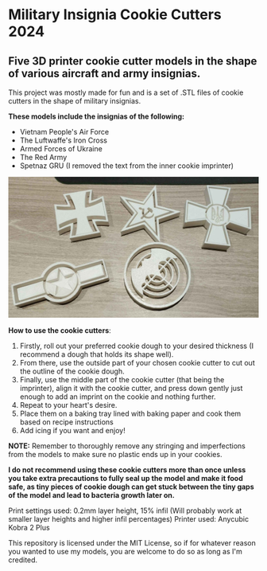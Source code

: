 # Military Insignia Cookie Cutters 2024

## Five 3D printer cookie cutter models in the shape of various aircraft and army insignias.

This project was mostly made for fun and is a set of .STL files of cookie cutters in the shape of military insignias.

**These models include the insignias of the following:**
- Vietnam People's Air Force
- The Luftwaffe's Iron Cross
- Armed Forces of Ukraine
- The Red Army
- Spetnaz GRU (I removed the text from the inner cookie imprinter)

![alt text](image.png)

**How to use the cookie cutters**:
1. Firstly, roll out your preferred cookie dough to your desired thickness (I recommend a dough that holds its shape well).
2. From there, use the outside part of your chosen cookie cutter to cut out the outline of the cookie dough.
3. Finally, use the middle part of the cookie cutter (that being the imprinter), align it with the cookie cutter, and press down gently just enough to add an imprint on the cookie and nothing further.
4. Repeat to your heart's desire.
5. Place them on a baking tray lined with baking paper and cook them based on recipe instructions
6. Add icing if you want and enjoy!

**NOTE:** Remember to thoroughly remove any stringing and imperfections from the models to make sure no plastic ends up in your cookies.

**I do not recommend using these cookie cutters more than once unless you take extra precautions to fully seal up the model and make it food safe, as tiny pieces of cookie dough can get stuck between the tiny gaps of the model and lead to bacteria growth later on.**

Print settings used: 0.2mm layer height, 15% infil (Will probably work at smaller layer heights and higher infil percentages)
Printer used: Anycubic Kobra 2 Plus

This repository is licensed under the MIT License, so if for whatever reason you wanted to use my models, you are welcome to do so as long as I'm credited.